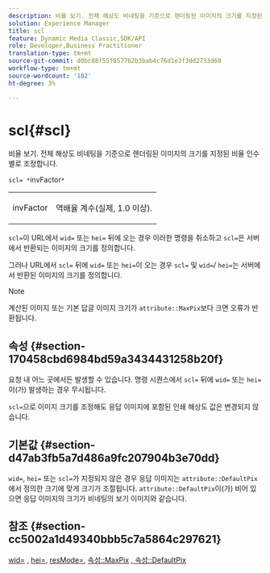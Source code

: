 ```yaml
---
description: 비율 보기. 전체 해상도 비네팅을 기준으로 렌더링된 이미지의 크기를 지정된 비율 인수별로 조정합니다.
solution: Experience Manager
title: scl
feature: Dynamic Media Classic,SDK/API
role: Developer,Business Practitioner
translation-type: tm+mt
source-git-commit: d0bc88f55f857762b3bab4c76d1e3f3dd2733d60
workflow-type: tm+mt
source-wordcount: '182'
ht-degree: 3%

---
```



# scl{#scl}

비율 보기. 전체 해상도 비네팅을 기준으로 렌더링된 이미지의 크기를 지정된 비율 인수별로 조정합니다.

`scl= *`invFactor`*`

<table id="simpletable_EFE352FA8EF14197B6934783A2883451"> 
 <tr class="strow"> 
  <td class="stentry"> <p><span class="codeph"> <span class="varname"> invFactor</span> </span> </p></td> 
  <td class="stentry"> <p>역배율 계수(실제, 1.0 이상). </p></td> 
 </tr> 
</table>

`scl=`이 URL에서 `wid=` 또는 `hei=` 뒤에 오는 경우 이러한 명령을 취소하고 `scl=`은 서버에서 반환되는 이미지의 크기를 정의합니다.

그러나 URL에서 `scl=` 뒤에 `wid=` 또는 `hei=`이 오는 경우 `scl=` 및 `wid=`/ `hei=`는 서버에서 반환된 이미지의 크기를 정의합니다.

>[!NOTE]
>
>계산된 이미지 또는 기본 답글 이미지 크기가 `attribute::MaxPix`보다 크면 오류가 반환됩니다.

## 속성 {#section-170458cbd6984bd59a3434431258b20f}

요청 내 어느 곳에서든 발생할 수 있습니다. 명령 시퀀스에서 `scl=` 뒤에 `wid=` 또는 `hei=`이(가) 발생하는 경우 무시됩니다.

`scl=`으로 이미지 크기를 조정해도 응답 이미지에 포함된 인쇄 해상도 값은 변경되지 않습니다.

## 기본값 {#section-d47ab3fb5a7d486a9fc207904b3e70dd}

`wid=`, `hei=` 또는 `scl=`가 지정되지 않은 경우 응답 이미지는 `attribute::DefaultPix`에서 정의한 크기에 맞게 크기가 조절됩니다. `attribute::DefaultPix`이(가) 비어 있으면 응답 이미지의 크기가 비네팅의 보기 이미지와 같습니다.

## 참조 {#section-cc5002a1d49340bbb5c7a5864c297621}

[wid=](../../../../../ir-api/http-protocol/image-rendering-api-ref/c-ir-http-protocol-ref/c-ir-http-protocol-command-reference/r-ir-wid.md#reference-b7e691b0624941168c94b2749ae233ec) ,  [hei=](../../../../../ir-api/http-protocol/image-rendering-api-ref/c-ir-http-protocol-ref/c-ir-http-protocol-command-reference/r-ir-hei.md#reference-1c08f60365a94417a39867c09cac5478),  [resMode=](../../../../../ir-api/http-protocol/image-rendering-api-ref/c-ir-http-protocol-ref/c-ir-http-protocol-command-reference/r-ir-http-resmode.md#reference-851a5b636f8948cfb11456c9b7dab0d3),  [속성::MaxPix](../../../../../ir-api/material-cat/image-rendering-api-ref/c-ir-material-catalog/c-ir-attributes-reference/r-ir-maxpix.md#reference-569f186bbc2840a6bd3cffa8ff3e7657)  [, 속성::DefaultPix](../../../../../ir-api/material-cat/image-rendering-api-ref/c-ir-material-catalog/c-ir-attributes-reference/r-ir-defaultpix.md#reference-102c98f9b5d24d2aaaeb756653fb0e6f)
